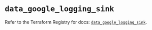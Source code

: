 # `data_google_logging_sink`

Refer to the Terraform Registry for docs: [`data_google_logging_sink`](https://registry.terraform.io/providers/hashicorp/google/6.2.0/docs/data-sources/logging_sink).
